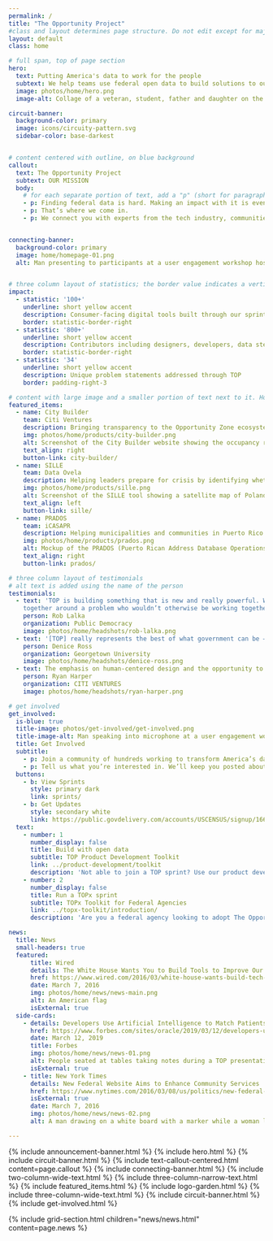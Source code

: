 ```yaml
---
permalink: /
title: "The Opportunity Project"
#class and layout determines page structure. Do not edit except for major updates!
layout: default
class: home

# full span, top of page section
hero:
  text: Putting America's data to work for the people
  subtext: We help teams use federal open data to build solutions to our nation’s toughest challenges
  image: photos/home/hero.png
  image-alt: Collage of a veteran, student, father and daughter on the beach, workshop participants, and a conference speaker.

circuit-banner:
  background-color: primary
  image: icons/circuity-pattern.svg
  sidebar-color: base-darkest


# content centered with outline, on blue background
callout:
  text: The Opportunity Project
  subtext: OUR MISSION
  body:
    # for each separate portion of text, add a "p" (short for paragraph)
    - p: Finding federal data is hard. Making an impact with it is even harder.
    - p: That’s where we come in.
    - p: We connect you with experts from the tech industry, communities, and government to help you turn federal open data into life-changing tech, faster.


connecting-banner:
  background-color: primary
  image: home/homepage-01.png
  alt: Man presenting to participants at a user engagement workshop hosted by The Opportunity Project


# three column layout of statistics; the border value indicates a vertical line to the side of the text. The underline indicates a separator between the statistic and the description
impact:
  - statistic: '100+'
    underline: short yellow accent
    description: Consumer-facing digital tools built through our sprints since 2016 <br><br>
    border: statistic-border-right
  - statistic: '800+'
    underline: short yellow accent
    description: Contributors including designers, developers, data stewards, and community advocates
    border: statistic-border-right
  - statistic: '34'
    underline: short yellow accent
    description: Unique problem statements addressed through TOP
    border: padding-right-3

# content with large image and a smaller portion of text next to it. How the image and text are placed next to each other is determined by the value for the "text align"
featured_items:
  - name: City Builder
    team: Citi Ventures
    description: Bringing transparency to the Opportunity Zone ecosystem for private investors, fund managers, wealth managers, and municipalities
    img: photos/home/products/city-builder.png
    alt: Screenshot of the City Builder website showing the occupancy rate of a selected region
    text_align: right
    button-link: city-builder/
  - name: SILLE
    team: Data Ovela
    description: Helping leaders prepare for crisis by identifying whether local infrastructure is at risk of catastrophic failure
    img: photos/home/products/sille.png
    alt: Screenshot of the SILLE tool showing a satellite map of Poland with interactive features
    text_align: left
    button-link: sille/
  - name: PRADOS
    team: iCASAPR
    description: Helping municipalities and communities in Puerto Rico collect and use address data to improve emergency response
    img: photos/home/products/prados.png
    alt: Mockup of the PRADOS (Puerto Rican Address Database Operations Support) tool on an iPad
    text_align: right
    button-link: prados/

# three column layout of testimonials
# alt text is added using the name of the person
testimonials:
  - text: 'TOP is building something that is new and really powerful. With government as a convener, it can get people    
    together around a problem who wouldn’t otherwise be working together.'
    person: Rob Lalka
    organization: Public Democracy
    image: photos/home/headshots/rob-lalka.png
  - text: '[TOP] really represents the best of what government can be — a platform for engagement that is so core to our democracy.'
    person: Denice Ross
    organization: Georgetown University
    image: photos/home/headshots/denice-ross.png
  - text: The emphasis on human-centered design and the opportunity to speak to all of these different advocates and stakeholders was key in creating a product that would actually help the end user.
    person: Ryan Harper
    organization: CITI VENTURES
    image: photos/home/headshots/ryan-harper.png

# get involved
get_involved:
  is-blue: true
  title-image: photos/get-involved/get-involved.png
  title-image-alt: Man speaking into microphone at a user engagement workshop hosted by The Opportunity Project
  title: Get Involved
  subtitle:
    - p: Join a community of hundreds working to transform America’s data into America’s innovation.
    - p: Tell us what you’re interested in. We’ll keep you posted about opportunities to join a sprint, attend an event, and more.
  buttons:
    - b: View Sprints
      style: primary dark
      link: sprints/
    - b: Get Updates
      style: secondary white
      link: https://public.govdelivery.com/accounts/USCENSUS/signup/16610
  text:
    - number: 1
      number_display: false
      title: Build with open data
      subtitle: TOP Product Development Toolkit
      link: ../product-development/toolkit
      description: 'Not able to join a TOP sprint? Use our product development toolkit—based on the TOP sprint model—to create civic impact with open data. We cover user research, navigating federal data, and more.'
    - number: 2
      number_display: false
      title: Run a TOPx sprint
      subtitle: TOPx Toolkit for Federal Agencies
      link: ../topx-toolkit/introduction/
      description: 'Are you a federal agency looking to adopt The Opportunity Project model? Use our TOPx toolkit—a step-by-step resource complete with sample materials—to help run your own TOP sprint.'

news:
  title: News
  small-headers: true
  featured:
      title: Wired
      details: The White House Wants You to Build Tools to Improve Our Cities
      href: https://www.wired.com/2016/03/white-house-wants-build-tech-tools-data/
      date: March 7, 2016
      img: photos/home/news/news-main.png
      alt: An American flag
      isExternal: true
  side-cards:
    - details: Developers Use Artificial Intelligence to Match Patients to Clinical Trials
      href: https://www.forbes.com/sites/oracle/2019/03/12/developers-use-artificial-intelligence-to-match-patients-to-clinical-trials/#72d2630b1345
      date: March 12, 2019
      title: Forbes
      img: photos/home/news/news-01.png
      alt: People seated at tables taking notes during a TOP presentation
      isExternal: true
    - title: New York Times
      details: New Federal Website Aims to Enhance Community Services
      href: https://www.nytimes.com/2016/03/08/us/politics/new-federal-website-aims-to-enhance-community-services.html?searchResultPosition=1
      isExternal: true
      date: March 7, 2016
      img: photos/home/news/news-02.png
      alt: A man drawing on a white board with a marker while a woman looks on

---
```


{% include announcement-banner.html %}
{% include hero.html %}
{% include circuit-banner.html %}
{% include text-callout-centered.html content=page.callout %}
{% include connecting-banner.html %}
{% include two-column-wide-text.html %}
{% include three-column-narrow-text.html %}
{% include featured_items.html %}
{% include logo-garden.html %}
{% include three-column-wide-text.html %}
{% include circuit-banner.html %}
{% include get-involved.html %}
<section class="bg-white padding-y-4">
  {% include grid-section.html children="news/news.html" content=page.news %}
</section>
